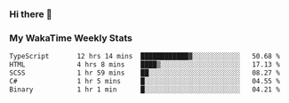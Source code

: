 ### Hi there 👋

<!--
**royschrauwen/royschrauwen** is a ✨ _special_ ✨ repository because its `README.md` (this file) appears on your GitHub profile.

Here are some ideas to get you started:

- 🔭 I’m currently working on ...
- 🌱 I’m currently learning ...
- 👯 I’m looking to collaborate on ...
- 🤔 I’m looking for help with ...
- 💬 Ask me about ...
- 📫 How to reach me: ...
- 😄 Pronouns: ...
- ⚡ Fun fact: ...
-->


### My WakaTime Weekly Stats
<!--START_SECTION:waka-->

```txt
TypeScript       12 hrs 14 mins  ████████████▓░░░░░░░░░░░░   50.68 %
HTML             4 hrs 8 mins    ████▒░░░░░░░░░░░░░░░░░░░░   17.13 %
SCSS             1 hr 59 mins    ██░░░░░░░░░░░░░░░░░░░░░░░   08.27 %
C#               1 hr 5 mins     █░░░░░░░░░░░░░░░░░░░░░░░░   04.55 %
Binary           1 hr 1 min      █░░░░░░░░░░░░░░░░░░░░░░░░   04.21 %
```

<!--END_SECTION:waka-->
